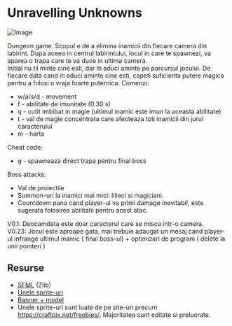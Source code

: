 # Unravelling Unknowns
![Image](https://cdn.discordapp.com/attachments/590882567780171796/1109406710046662758/4328aaa8-9ae2-4c26-89fd-e6fe96ff6a85.jpg)


Dungeon game. Scopul e de a elimina inamicii din fiecare camera din labirint. Dupa aceea in centrul labirintului, locul in care te spawnezi, va aparea o trapa care te va duce in ultima camera. <br>
Initial nu tii minte cine esti, dar iti aduci aminte pe parcursul jocului. De fiecare data cand iti aduci aminte cine esti, capeti suficienta putere magica pentru a folosi o vraja foarte puternica.
Comenzi:
- w/a/s/d - movement
- f - abilitate de imunitate (0.30 s) <br>
- q - cutit imbibat in magie (ultimul inamic este imun la aceasta abilitate)
- t - val de magie concentrata care afecteaza toti inamicii din jurul caracterului
- m - harta
  
Cheat code:

- g - spawneaza direct trapa pentru final boss <br>

Boss attacks:

- Val de proiectile
- Summon-uri la inamici mai mici: lilieci si magiciani.
- Countdown pana cand player-ul va primi damage inevitabil, este sugerata folosirea abilitatii pentru acest atac.

V0.1: Deocamdata este doar caracterul care se misca intr-o camera. <br>
V0.23: Jocul este aproape gata, mai trebuie adaugat un mesaj cand player-ul infrange ultimul inamic ( final boss-ul) + optimizari de program ( delete la unii pointeri ) 

## Resurse

- [SFML](https://github.com/SFML/SFML/tree/aa82ea132b9296a31922772027ad5d14c1fa381b) (Zlib)
- [Unele sprite-uri](https://bindingofisaacrebirth.fandom.com/wiki/Binding_of_Isaac:_Rebirth_Wiki)
- [Banner + model](https://github.com/VSebastian8)
- Unele sprite-uri sunt luate de pe site-uri precum https://craftpix.net/freebies/. Majoritatea sunt editate si prelucrate.

